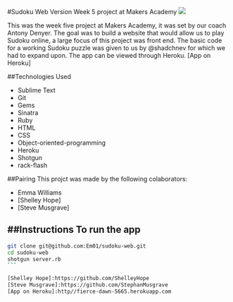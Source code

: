 #Sudoku Web Version
Week 5 project at Makers Academy
![](Sudoku.png?raw=true)

This was the week five project at Makers Academy, it was set by our coach Antony Denyer. The goal was to build a website that would allow us to play Sudoku online, a large focus of this project was front end. The basic code for a working Sudoku puzzle was given to us by @shadchnev for which we had to expand upon. The app can be viewed through Heroku. 
[App on Heroku]

##Technologies Used
- Sublime Text
- Git
- Gems
- Sinatra
- Ruby
- HTML
- CSS
- Object-oriented-programming
- Heroku
- Shotgun
- rack-flash

##Pairing
This projct was made by the following colaborators:
- Emma Williams
- [Shelley Hope]
- [Steve Musgrave]

##Instructions
To run the app
----
````sh
git clone git@github.com:Em01/sudoku-web.git
cd sudoku-web
shotgun server.rb
```

[Shelley Hope]:https://github.com/ShelleyHope
[Steve Musgrave]:https://github.com/StephanMusgrave
[App on Heroku]:http//fierce-dawn-5665.herokuapp.com
